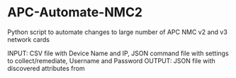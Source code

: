 # APC-Automate-NMC2
Python script to automate changes to large number of APC NMC v2 and v3 network cards

INPUT: CSV file with Device Name and IP, JSON command file with settings to collect/remediate, Username and Password
OUTPUT: JSON file with discovered attributes from 
